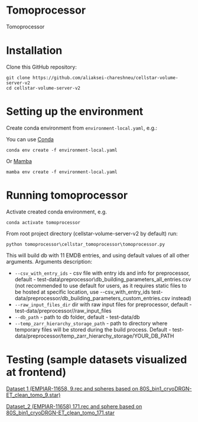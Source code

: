 # Tomoprocessor

Tomoprocessor

# Installation

Clone this GitHub repository: 

```
git clone https://github.com/aliaksei-chareshneu/cellstar-volume-server-v2
cd cellstar-volume-server-v2
```

# Setting up the environment

Create conda environment from `environment-local.yaml`, e.g.:

You can use [Conda](https://conda.io/projects/conda/en/latest/user-guide/install/index.html)

```
conda env create -f environment-local.yaml
```


Or [Mamba](https://mamba.readthedocs.io/en/latest/installation.html)

```
mamba env create -f environment-local.yaml
```

# Running tomoprocessor
Activate created conda environment, e.g.

```
conda activate tomoprocessor
```

From root project directory (cellstar-volume-server-v2 by default) run:


<!-- TODO add args -->
```
python tomoprocessor\cellstar_tomoprocessor\tomoprocessor.py 
```

This will build db with 11 EMDB entries, and using default values of all other arguments.
Arguments description:
 - `--csv_with_entry_ids` - csv file with entry ids and info for preprocessor, default - test-data\preprocessor\db_building_parameters_all_entries.csv (not recommended to use default for users, as it requires static files to be hosted at specific location, use --csv_with_entry_ids test-data/preprocessor/db_building_parameters_custom_entries.csv instead)
 - `--raw_input_files_dir` dir with raw input files for preprocessor, default - test-data/preprocessor//raw_input_files
 - `--db_path` - path to db folder, default - test-data/db
 - `--temp_zarr_hierarchy_storage_path` - path to directory where temporary files will be stored during the build process. Default - test-data/preprocessor/temp_zarr_hierarchy_storage/YOUR_DB_PATH


# Testing (sample datasets visualized at frontend)

[Dataset 1 (EMPIAR-11658, 9.rec and spheres based on 80S_bin1_cryoDRGN-ET_clean_tomo_9.star)](https://aliaksei-chareshneu.github.io/tomo-project/index.html?data-source=https://aliaksei-chareshneu.github.io/tomo-project/test_zip.zip)

[Dataset_2 (EMPIAR-11658) 171.rec and sphere based on 80S_bin1_cryoDRGN-ET_clean_tomo_171.star](https://aliaksei-chareshneu.github.io/tomo-project/index.html?data-source=https://aliaksei-chareshneu.github.io/tomo-project/171.zip)